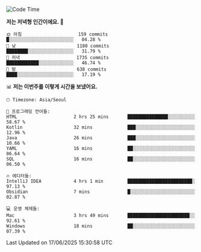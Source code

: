   <!--START_SECTION:waka-->
![Code Time](http://img.shields.io/badge/Code%20Time-644%20hrs%2040%20mins-blue)

**저는 저녁형 인간이에요. 🦉** 

```text
🌞 아침                     159 commits         █░░░░░░░░░░░░░░░░░░░░░░░░   04.28 % 
🌆 낮　                     1180 commits        ████████░░░░░░░░░░░░░░░░░   31.79 % 
🌃 저녁                     1735 commits        ████████████░░░░░░░░░░░░░   46.74 % 
🌙 밤　                     638 commits         ████░░░░░░░░░░░░░░░░░░░░░   17.19 % 
```


📊 **저는 이번주를 이렇게 시간을 보냈어요.** 

```text
🕑︎ Timezone: Asia/Seoul

💬 프로그래밍 언어들: 
HTML                     2 hrs 25 mins       ███████████████░░░░░░░░░░   58.67 % 
Kotlin                   32 mins             ███░░░░░░░░░░░░░░░░░░░░░░   12.96 % 
Java                     26 mins             ███░░░░░░░░░░░░░░░░░░░░░░   10.66 % 
YAML                     16 mins             ██░░░░░░░░░░░░░░░░░░░░░░░   06.64 % 
SQL                      16 mins             ██░░░░░░░░░░░░░░░░░░░░░░░   06.50 % 

🔥 에디터들: 
IntelliJ IDEA            4 hrs 1 min         ████████████████████████░   97.13 % 
Obsidian                 7 mins              █░░░░░░░░░░░░░░░░░░░░░░░░   02.87 % 

💻 운영 체제들: 
Mac                      3 hrs 49 mins       ███████████████████████░░   92.61 % 
Windows                  18 mins             ██░░░░░░░░░░░░░░░░░░░░░░░   07.39 % 
```


 Last Updated on 17/06/2025 15:30:58 UTC
<!--END_SECTION:waka-->
